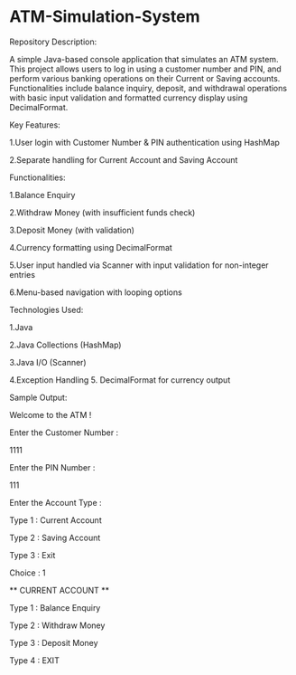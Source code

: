 # ATM-Simulation-System

Repository Description:

A simple Java-based console application that simulates an ATM system. This project allows users to log in using a customer number and PIN, and perform various banking operations on their Current or Saving accounts. Functionalities include balance inquiry, deposit, and withdrawal operations with basic input validation and formatted currency display using DecimalFormat.

Key Features:

1.User login with Customer Number & PIN authentication using HashMap

2.Separate handling for Current Account and Saving Account

Functionalities:

1.Balance Enquiry

2.Withdraw Money (with insufficient funds check)

3.Deposit Money (with validation)

4.Currency formatting using DecimalFormat

5.User input handled via Scanner with input validation for non-integer entries

6.Menu-based navigation with looping options

 Technologies Used:
 
1.Java

2.Java Collections (HashMap)

3.Java I/O (Scanner)

4.Exception Handling
5.
DecimalFormat for currency output

Sample Output:

Welcome to the ATM !

Enter the Customer Number :

1111

Enter the PIN Number :

111

Enter the Account Type :

Type 1 : Current Account

Type 2 : Saving Account

Type 3 : Exit

Choice : 1

** CURRENT ACCOUNT **

Type 1 : Balance Enquiry

Type 2 : Withdraw Money

Type 3 : Deposit Money

Type 4 : EXIT


